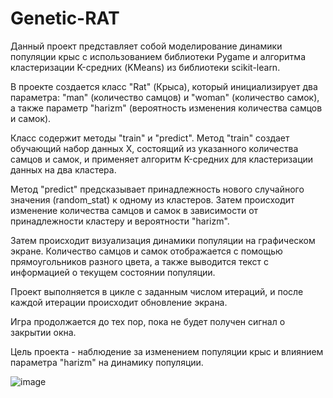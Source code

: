 # Genetic-RAT
Данный проект представляет собой моделирование динамики популяции крыс с использованием библиотеки Pygame и алгоритма кластеризации K-средних (KMeans) из библиотеки scikit-learn.

В проекте создается класс "Rat" (Крыса), который инициализирует два параметра: "man" (количество самцов) и "woman" (количество самок), а также параметр "harizm" (вероятность изменения количества самцов и самок).

Класс содержит методы "train" и "predict". Метод "train" создает обучающий набор данных X, состоящий из указанного количества самцов и самок, и применяет алгоритм K-средних для кластеризации данных на два кластера.

Метод "predict" предсказывает принадлежность нового случайного значения (random_stat) к одному из кластеров. Затем происходит изменение количества самцов и самок в зависимости от принадлежности кластеру и вероятности "harizm".

Затем происходит визуализация динамики популяции на графическом экране. Количество самцов и самок отображается с помощью прямоугольников разного цвета, а также выводится текст с информацией о текущем состоянии популяции.

Проект выполняется в цикле с заданным числом итераций, и после каждой итерации происходит обновление экрана.

Игра продолжается до тех пор, пока не будет получен сигнал о закрытии окна.

Цель проекта - наблюдение за изменением популяции крыс и влиянием параметра "harizm" на динамику популяции.


![image](https://github.com/veleus/Genetic-RAT/assets/63227936/66c7212c-842e-4c0b-9f61-ddf557375266)



